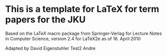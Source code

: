 # This is a template for LaTeX for term papers for the JKU

Based on the LaTeX macro package from Springer-Verlag for Lecture Notes in Computer Science, version 2.4 for LaTeX2e as of 16. April 2010   

Adapted by David Eigenstuhler
Test2 Andre
